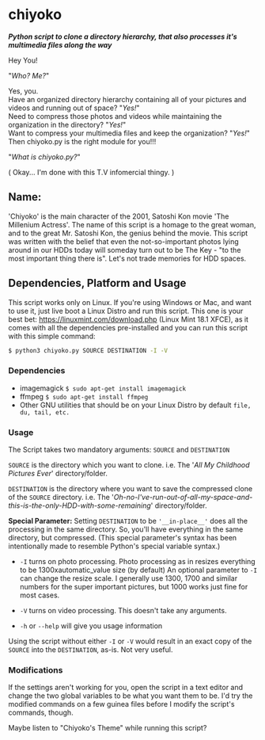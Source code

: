 # chiyoko
__*Python script to clone a directory hierarchy, that also processes it's multimedia files along the way*__

Hey You!

"_Who? Me?_"

Yes, you.<br />
Have an organized directory hierarchy containing all of your pictures and videos and running out of space? "*Yes!*"<br />
Need to compress those photos and videos while maintaining the organization in the directory? "*Yes!*"<br /> Want to compress your
multimedia files and keep the organization? "*Yes!*"<br /> Then chiyoko.py is the right module for you!!!

"*What is chiyoko.py?*"

( Okay... I'm done with this T.V infomercial thingy. )

## Name:
'Chiyoko' is the main character of the 2001, Satoshi Kon movie 'The Millenium Actress'. The name of this script
is a homage to the great woman, and to the great Mr. Satoshi Kon, the genius behind the movie.
This script was written with the belief that even the not-so-important photos lying around in our HDDs today will
someday turn out to be The Key - "to the most important thing there is". Let's not trade memories for HDD spaces.

## Dependencies, Platform and Usage
This script works only on Linux. If you're using Windows or Mac, and want to use it, just live boot a Linux Distro
and run this script. This one is your best bet: https://linuxmint.com/download.php (Linux Mint 18.1 XFCE), as it
comes with all the dependencies pre-installed and you can run this script with this simple command:

```bash
$ python3 chiyoko.py SOURCE DESTINATION -I -V
```

### Dependencies
* imagemagick ```$ sudo apt-get install imagemagick```
* ffmpeg ```$ sudo apt-get install ffmpeg```
* Other GNU utilities that should be on your Linux Distro by default ```file, du, tail, etc.```

### Usage

The Script takes two mandatory arguments: ```SOURCE``` and ```DESTINATION```

```SOURCE``` is the directory which you want to clone. i.e. The '*All My Childhood Pictures Ever*' directory/folder.

```DESTINATION``` is the directory where you want to save the compressed clone of the ```SOURCE``` directory. i.e. The
'_Oh-no-I've-run-out-of-all-my-space-and-this-is-the-only-HDD-with-some-remaining_' directory/folder.

**Special Parameter:** Setting ```DESTINATION``` to be ```'__in-place__'``` does all the processing in the same directory.
So, you'll have everything in the same directory, but compressed. (This special parameter's syntax has been
intentionally made to resemble Python's special variable syntax.)

* ```-I``` turns on photo processing. Photo processing as in resizes everything to be 1300xautomatic_value size (by default) An optional parameter to ```-I``` can change the resize scale. I generally use 1300, 1700 and similar numbers for the super important pictures, but 1000 works just fine for most cases.

* ```-V``` turns on video processing. This doesn't take any arguments.

* ```-h``` or ```--help``` will give you usage information

Using the script without either ```-I``` or ```-V``` would result in an exact copy of the ```SOURCE``` into the ```DESTINATION```, as-is. Not
very useful.

### Modifications
If the settings aren't working for you, open the script in a text editor and change the two global variables to be
what you want them to be. I'd try the modified commands on a few guinea files before I modify the script's commands,
though.

Maybe listen to "Chiyoko's Theme" while running this script?      

